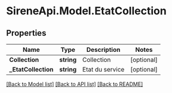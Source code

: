 # SireneApi.Model.EtatCollection

## Properties

Name | Type | Description | Notes
------------ | ------------- | ------------- | -------------
**Collection** | **string** | Collection | [optional] 
**_EtatCollection** | **string** | Etat du service | [optional] 

[[Back to Model list]](../README.md#documentation-for-models) [[Back to API list]](../README.md#documentation-for-api-endpoints) [[Back to README]](../README.md)

